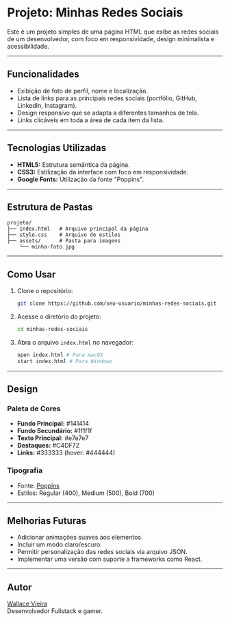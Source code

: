 
# Projeto: Minhas Redes Sociais

Este é um projeto simples de uma página HTML que exibe as redes sociais de um desenvolvedor, com foco em responsividade, design minimalista e acessibilidade.

---

## Funcionalidades

- Exibição de foto de perfil, nome e localização.
- Lista de links para as principais redes sociais (portfólio, GitHub, LinkedIn, Instagram).
- Design responsivo que se adapta a diferentes tamanhos de tela.
- Links clicáveis em toda a área de cada item da lista.

---

## Tecnologias Utilizadas

- **HTML5:** Estrutura semântica da página.
- **CSS3:** Estilização da interface com foco em responsividade.
- **Google Fonts:** Utilização da fonte "Poppins".

---

## Estrutura de Pastas

```
projeto/
├── index.html   # Arquivo principal da página
├── style.css    # Arquivo de estilos
├── assets/      # Pasta para imagens
    └── minha-foto.jpg
```

---

## Como Usar

1. Clone o repositório:
   ```bash
   git clone https://github.com/seu-usuario/minhas-redes-sociais.git
   ```

2. Acesse o diretório do projeto:
   ```bash
   cd minhas-redes-sociais
   ```

3. Abra o arquivo `index.html` no navegador:
   ```bash
   open index.html # Para macOS
   start index.html # Para Windows
   ```

---

## Design

### Paleta de Cores

- **Fundo Principal:** #141414
- **Fundo Secundário:** #1f1f1f
- **Texto Principal:** #e7e7e7
- **Destaques:** #C4DF72
- **Links:** #333333 (hover: #444444)

### Tipografia

- Fonte: [Poppins](https://fonts.google.com/specimen/Poppins)
- Estilos: Regular (400), Medium (500), Bold (700)

---

## Melhorias Futuras

- Adicionar animações suaves aos elementos.
- Incluir um modo claro/escuro.
- Permitir personalização das redes sociais via arquivo JSON.
- Implementar uma versão com suporte a frameworks como React.

---

## Autor

[Wallace Vieira](https://wallacevieira.vercel.app)  
Desenvolvedor Fullstack e gamer.
